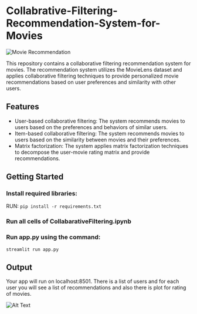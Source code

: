 # Collabrative-Filtering-Recommendation-System-for-Movies

![Movie Recommendation](https://i0.wp.com/www.relataly.com/wp-content/uploads/2023/03/movie-recommender-python-tutorial-min.png?fit=1356%2C540&ssl=1)

This repository contains a collaborative filtering recommendation system for movies. The recommendation system utilizes the MovieLens dataset and applies collaborative filtering techniques to provide personalized movie recommendations based on user preferences and similarity with other users.

## Features

- User-based collaborative filtering: The system recommends movies to users based on the preferences and behaviors of similar users.
- Item-based collaborative filtering: The system recommends movies to users based on the similarity between movies and their preferences.
- Matrix factorization: The system applies matrix factorization techniques to decompose the user-movie rating matrix and provide recommendations.

## Getting Started

### Install required libraries:

RUN:
`pip install -r requirements.txt`

### Run all cells of CollabarativeFiltering.ipynb

### Run app.py using the command:

`streamlit run app.py`

## Output

Your app will run on localhost:8501.
There is a list of users and for each user you will see a list of recommendations and also there is plot for rating of movies.


![Alt Text](https://media.giphy.com/media/v1.Y2lkPTc5MGI3NjExNTZ0bjg0MzczeGs4aGFqZGk3M3d3b2c1emlsOTV5NDVrcXpsNmM5OSZlcD12MV9pbnRlcm5hbF9naWZfYnlfaWQmY3Q9Zw/g4EudlF5ZmlSvP3x8s/giphy.gif)
